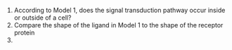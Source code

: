 1. According to Model 1, does the signal transduction pathway occur inside or outside of a cell?
2. Compare the shape of the ligand in Model 1 to the shape of the receptor protein
3. 